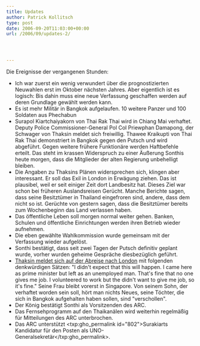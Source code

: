 ```yaml
---
title: Updates
author: Patrick Kollitsch
type: post
date: 2006-09-20T11:03:00+00:00
url: /2006/09/updates-2/




---
```

Die Ereignisse der vergangenen Stunden:

  * Ich war zuerst ein wenig verwundert &uuml;ber die prognostizierten Neuwahlen erst im Oktober n&auml;chsten Jahres. Aber eigentlich ist es logisch: Bis dahin muss eine neue Verfassung geschaffen werden auf deren Grundlage gew&auml;hlt werden kann. 
  * Es ist mehr Milit&auml;r in Bangkok aufgelaufen. 10 weitere Panzer und 100 Soldaten aus Phechabun
  * Surapol Kiartchaiyakorn von Thai Rak Thai wird in Chiang Mai verhaftet. Deputy Police Commissioner-General Pol Col Priewphan Damapong, der Schwager von Thaksin meldet sich freiwillig. Thawee Kraikupti von Thai Rak Thai demonstriert in Bangkok gegen den Putsch und wird abgef&uuml;hrt. Gegen weitere fr&uuml;here Funktion&auml;re werden Haftbefehle erteilt. Das steht im krassen Widerspruch zu einer &Auml;u&szlig;erung Sonthis heute morgen, dass die Mitglieder der alten Regierung unbehelligt bleiben. 
  * Die Angaben zu Thaksins Pl&auml;nen widersprechen sich, klingen aber interessant. Er soll das Exil in London in Erw&auml;gung ziehen. Das ist plausibel, weil er seit einiger Zeit dort Landbesitz hat. Dieses Ziel war schon bei fr&uuml;heren Auslandsreisen Ger&uuml;cht. Manche Berichte sagen, dass seine Besitzt&uuml;mer in Thailand eingefroren sind, andere, dass dem nicht so ist. Ger&uuml;chte von gestern sagen, dass die Besitzt&uuml;mer bereits zum Wochenbeginn das Land verlassen haben.
  * Das &ouml;ffentliche Leben soll morgen normal weiter gehen. Banken, Schulen und &ouml;ffentliche Einrichtungen werden ihren Betrieb wieder aufnehmen.
  * Die eben gew&auml;hlte Wahlkommission wurde gemeinsam mit der Verfassung wieder aufgel&ouml;st.
  * Sonthi best&auml;tigt, dass seit zwei Tagen der Putsch definitiv geplant wurde, vorher wurden geheime Gespr&auml;che diesbez&uuml;glich gef&uuml;hrt.
  * [Thaksin meldet sich auf der Abreise nach London][1] mit folgenden denkw&uuml;rdigen S&auml;tzen: "I didn't expect that this will happen. I came here as prime minister but left as an unemployed man. That's fine that no one gives me job. I volunteered to work but the didn't want to give me job, so it's fine." Seine Frau bleibt vorerst in Singapore. Von seinem Sohn, der verhaftet worden sein soll, h&ouml;rt man nichts Neues, seine T&ouml;chter, die sich in Bangkok aufgehalten haben sollen, sind "verschollen".
  * Der K&ouml;nig best&auml;tigt Sonthi als Vorsitzenden des <span class="caps">ARC</span>.
  * Das Fernsehprogramm auf den Thaikan&auml;len wird weiterhin regelm&auml;&szlig;ig f&uuml;r Mitteilungen des <span class="caps">ARC</span> unterbrochen.
  * Das <span class="caps">ARC</span> unterst&uuml;tzt <txp:gho_permalink id="802">Surakiarts Kandidatur f&uuml;r den Posten als UNO-Generalsekret&auml;r</txp:gho_permalink>.

 [1]: http://www.nationmultimedia.com/breakingnews/read.php?newsid=30014163